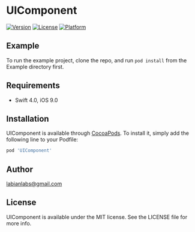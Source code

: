 # UIComponent

[![Version](https://img.shields.io/cocoapods/v/UIComponent.svg?style=flat)](https://cocoapods.org/pods/UIComponent)
[![License](https://img.shields.io/cocoapods/l/UIComponent.svg?style=flat)](https://cocoapods.org/pods/UIComponent)
[![Platform](https://img.shields.io/cocoapods/p/UIComponent.svg?style=flat)](https://cocoapods.org/pods/UIComponent)

## Example

To run the example project, clone the repo, and run `pod install` from the Example directory first.

## Requirements
- Swift 4.0, iOS 9.0

## Installation

UIComponent is available through [CocoaPods](https://cocoapods.org). To install
it, simply add the following line to your Podfile:

```ruby
pod 'UIComponent'
```

## Author

labianlabs@gmail.com

## License

UIComponent is available under the MIT license. See the LICENSE file for more info.
